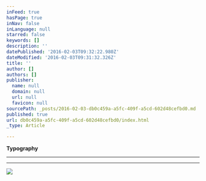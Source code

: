 ```yaml
---
inFeed: true
hasPage: true
inNav: false
inLanguage: null
starred: false
keywords: []
description: ''
datePublished: '2016-02-03T09:32:22.980Z'
dateModified: '2016-02-03T09:31:32.326Z'
title: ''
author: []
authors: []
publisher:
  name: null
  domain: null
  url: null
  favicon: null
sourcePath: _posts/2016-02-03-db0c459a-a5fc-409f-a5cd-602d48cefbd0.md
published: true
url: db0c459a-a5fc-409f-a5cd-602d48cefbd0/index.html
_type: Article

---
```

**Typography**

****

****
![](https://the-grid-user-content.s3-us-west-2.amazonaws.com/03317d86-9ea1-450b-8d8e-f3eda38c7e2f.png)